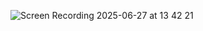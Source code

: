 ![Screen Recording 2025-06-27 at 13 42 21](https://github.com/user-attachments/assets/c68f4229-3ac4-415f-9bfd-de59d42d9500)
